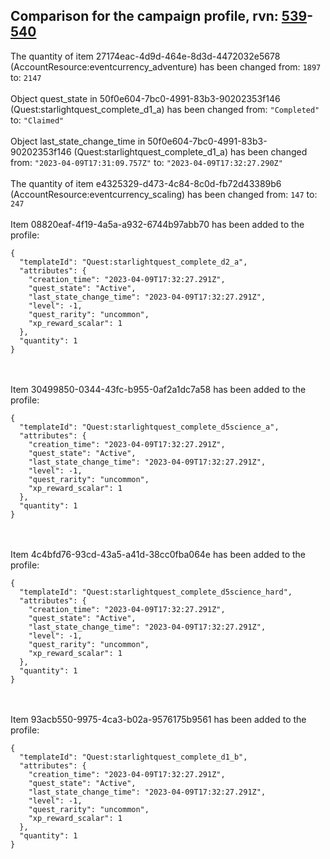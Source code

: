 ## Comparison for the campaign profile, rvn: [539](https://github.com/PRO100KatYT/FortniteProfileRevisions/tree/main/profiles/campaign/539%20campaign.json)-[540](https://github.com/PRO100KatYT/FortniteProfileRevisions/tree/main/profiles/campaign/540%20campaign.json)

The quantity of item 27174eac-4d9d-464e-8d3d-4472032e5678 (AccountResource:eventcurrency_adventure) has been changed from: `1897` to: `2147`
<br><br>
Object quest_state in 50f0e604-7bc0-4991-83b3-90202353f146 (Quest:starlightquest_complete_d1_a) has been changed from: `"Completed"` to: `"Claimed"`
<br><br>
Object last_state_change_time in 50f0e604-7bc0-4991-83b3-90202353f146 (Quest:starlightquest_complete_d1_a) has been changed from: `"2023-04-09T17:31:09.757Z"` to: `"2023-04-09T17:32:27.290Z"`
<br><br>
The quantity of item e4325329-d473-4c84-8c0d-fb72d43389b6 (AccountResource:eventcurrency_scaling) has been changed from: `147` to: `247`
<br><br>
Item 08820eaf-4f19-4a5a-a932-6744b97abb70 has been added to the profile:

```
{
  "templateId": "Quest:starlightquest_complete_d2_a",
  "attributes": {
    "creation_time": "2023-04-09T17:32:27.291Z",
    "quest_state": "Active",
    "last_state_change_time": "2023-04-09T17:32:27.291Z",
    "level": -1,
    "quest_rarity": "uncommon",
    "xp_reward_scalar": 1
  },
  "quantity": 1
}
```

<br><br>
Item 30499850-0344-43fc-b955-0af2a1dc7a58 has been added to the profile:

```
{
  "templateId": "Quest:starlightquest_complete_d5science_a",
  "attributes": {
    "creation_time": "2023-04-09T17:32:27.291Z",
    "quest_state": "Active",
    "last_state_change_time": "2023-04-09T17:32:27.291Z",
    "level": -1,
    "quest_rarity": "uncommon",
    "xp_reward_scalar": 1
  },
  "quantity": 1
}
```

<br><br>
Item 4c4bfd76-93cd-43a5-a41d-38cc0fba064e has been added to the profile:

```
{
  "templateId": "Quest:starlightquest_complete_d5science_hard",
  "attributes": {
    "creation_time": "2023-04-09T17:32:27.291Z",
    "quest_state": "Active",
    "last_state_change_time": "2023-04-09T17:32:27.291Z",
    "level": -1,
    "quest_rarity": "uncommon",
    "xp_reward_scalar": 1
  },
  "quantity": 1
}
```

<br><br>
Item 93acb550-9975-4ca3-b02a-9576175b9561 has been added to the profile:

```
{
  "templateId": "Quest:starlightquest_complete_d1_b",
  "attributes": {
    "creation_time": "2023-04-09T17:32:27.291Z",
    "quest_state": "Active",
    "last_state_change_time": "2023-04-09T17:32:27.291Z",
    "level": -1,
    "quest_rarity": "uncommon",
    "xp_reward_scalar": 1
  },
  "quantity": 1
}
```

<br><br>
